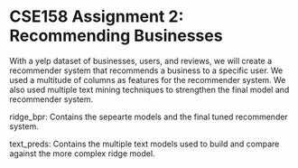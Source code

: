 # CSE158 Assignment 2: Recommending Businesses

With a yelp dataset of businesses, users, and reviews, we will create a recommender system that recommends a business to a specific user. 
We used a multitude of columns as features for the recommender system. We also used multiple text mining techniques to strengthen the final model and recommender system. 

ridge_bpr: Contains the sepearte models and the final tuned recommender system.

text_preds: Contains the multiple text models used to build and compare against the more complex ridge model.
